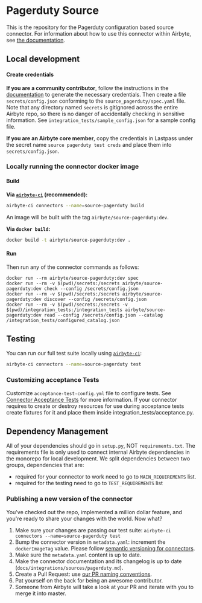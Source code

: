 # Pagerduty Source

This is the repository for the Pagerduty configuration based source connector.
For information about how to use this connector within Airbyte, see [the documentation](https://docs.airbyte.com/integrations/sources/pagerduty).

## Local development

#### Create credentials

**If you are a community contributor**, follow the instructions in the [documentation](https://docs.airbyte.com/integrations/sources/pagerduty)
to generate the necessary credentials. Then create a file `secrets/config.json` conforming to the `source_pagerduty/spec.yaml` file.
Note that any directory named `secrets` is gitignored across the entire Airbyte repo, so there is no danger of accidentally checking in sensitive information.
See `integration_tests/sample_config.json` for a sample config file.

**If you are an Airbyte core member**, copy the credentials in Lastpass under the secret name `source pagerduty test creds`
and place them into `secrets/config.json`.

### Locally running the connector docker image

#### Build

**Via [`airbyte-ci`](https://github.com/airbytehq/airbyte/blob/master/airbyte-ci/connectors/pipelines/README.md) (recommended):**

```bash
airbyte-ci connectors --name=source-pagerduty build
```

An image will be built with the tag `airbyte/source-pagerduty:dev`.

**Via `docker build`:**

```bash
docker build -t airbyte/source-pagerduty:dev .
```

#### Run

Then run any of the connector commands as follows:

```
docker run --rm airbyte/source-pagerduty:dev spec
docker run --rm -v $(pwd)/secrets:/secrets airbyte/source-pagerduty:dev check --config /secrets/config.json
docker run --rm -v $(pwd)/secrets:/secrets airbyte/source-pagerduty:dev discover --config /secrets/config.json
docker run --rm -v $(pwd)/secrets:/secrets -v $(pwd)/integration_tests:/integration_tests airbyte/source-pagerduty:dev read --config /secrets/config.json --catalog /integration_tests/configured_catalog.json
```

## Testing

You can run our full test suite locally using [`airbyte-ci`](https://github.com/airbytehq/airbyte/blob/master/airbyte-ci/connectors/pipelines/README.md):

```bash
airbyte-ci connectors --name=source-pagerduty test
```

### Customizing acceptance Tests

Customize `acceptance-test-config.yml` file to configure tests. See [Connector Acceptance Tests](https://docs.airbyte.com/connector-development/testing-connectors/connector-acceptance-tests-reference) for more information.
If your connector requires to create or destroy resources for use during acceptance tests create fixtures for it and place them inside integration_tests/acceptance.py.

## Dependency Management

All of your dependencies should go in `setup.py`, NOT `requirements.txt`. The requirements file is only used to connect internal Airbyte dependencies in the monorepo for local development.
We split dependencies between two groups, dependencies that are:

- required for your connector to work need to go to `MAIN_REQUIREMENTS` list.
- required for the testing need to go to `TEST_REQUIREMENTS` list

### Publishing a new version of the connector

You've checked out the repo, implemented a million dollar feature, and you're ready to share your changes with the world. Now what?

1. Make sure your changes are passing our test suite: `airbyte-ci connectors --name=source-pagerduty test`
2. Bump the connector version in `metadata.yaml`: increment the `dockerImageTag` value. Please follow [semantic versioning for connectors](https://docs.airbyte.com/contributing-to-airbyte/resources/pull-requests-handbook/#semantic-versioning-for-connectors).
3. Make sure the `metadata.yaml` content is up to date.
4. Make the connector documentation and its changelog is up to date (`docs/integrations/sources/pagerduty.md`).
5. Create a Pull Request: use [our PR naming conventions](https://docs.airbyte.com/contributing-to-airbyte/resources/pull-requests-handbook/#pull-request-title-convention).
6. Pat yourself on the back for being an awesome contributor.
7. Someone from Airbyte will take a look at your PR and iterate with you to merge it into master.
